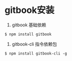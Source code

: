 # gitbook安装

1. gitbook 基础依赖

```text
$ npm install gitbook
```

1. gitbook-cli 指令依赖包  

```text
$ npm install gitbook-cli -g
```


